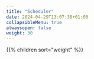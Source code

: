 ```yaml
---
title: "Scheduler"
date: 2024-04-29T13:07:38+01:00
collapsibleMenu: true
alwaysopen: false
weight: 30
---
```


{{% children sort="weight" %}}
